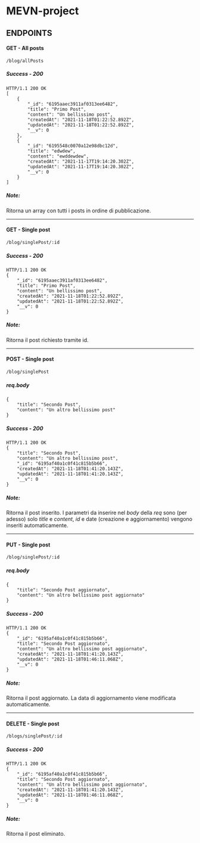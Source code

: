 # MEVN-project

## ENDPOINTS

#### GET - All posts

```
/blog/allPosts
```

##### Success - 200

```
HTTP/1.1 200 OK
[
    {
        "_id": "6195aaec3911af0313ee6482",
        "title": "Primo Post",
        "content": "Un bellissimo post",
        "createdAt": "2021-11-18T01:22:52.892Z",
        "updatedAt": "2021-11-18T01:22:52.892Z",
        "__v": 0
    },
    {
        "_id": "6195548c0070a12e98dbc12d",
        "title": "edwdew",
        "content": "ewddewdew",
        "createdAt": "2021-11-17T19:14:20.302Z",
        "updatedAt": "2021-11-17T19:14:20.302Z",
        "__v": 0
    }
]
```

##### Note:

Ritorna un array con tutti i posts in ordine di pubblicazione.

---

#### GET - Single post

```
/blog/singlePost/:id
```

##### Success - 200

```
HTTP/1.1 200 OK
{
    "_id": "6195aaec3911af0313ee6482",
    "title": "Primo Post",
    "content": "Un bellissimo post",
    "createdAt": "2021-11-18T01:22:52.892Z",
    "updatedAt": "2021-11-18T01:22:52.892Z",
    "__v": 0
}
```

##### Note:

Ritorna il post richiesto tramite id.

---

#### POST - Single post

```
/blog/singlePost
```

##### req.body

```
{
    "title": "Secondo Post",
    "content": "Un altro bellissimo post"
}
```

##### Success - 200

```
HTTP/1.1 200 OK
{
    "title": "Secondo Post",
    "content": "Un altro bellissimo post",
    "_id": "6195af40a1c0f41c815b5b66",
    "createdAt": "2021-11-18T01:41:20.143Z",
    "updatedAt": "2021-11-18T01:41:20.143Z",
    "__v": 0
}
```

##### Note:

Ritorna il post inserito. I parametri da inserire nel *body* della *req* sono (per adesso) solo *title* e *content*, *id* e date (creazione e aggiornamento) vengono inseriti automaticamente.

---

#### PUT - Single post

```
/blog/singlePost/:id
```

##### req.body

```
{
    "title": "Secondo Post aggiornato",
    "content": "Un altro bellissimo post aggiornato"
}
```

##### Success - 200

```
HTTP/1.1 200 OK
{
    "_id": "6195af40a1c0f41c815b5b66",
    "title": "Secondo Post aggiornato",
    "content": "Un altro bellissimo post aggiornato",
    "createdAt": "2021-11-18T01:41:20.143Z",
    "updatedAt": "2021-11-18T01:46:11.068Z",
    "__v": 0
}
```

##### Note:

Ritorna il post aggiornato. La data di aggiornamento viene modificata automaticamente.


---

#### DELETE - Single post

```
/blogs/singlePost/:id
```

##### Success - 200

```
HTTP/1.1 200 OK
{
    "_id": "6195af40a1c0f41c815b5b66",
    "title": "Secondo Post aggiornato",
    "content": "Un altro bellissimo post aggiornato",
    "createdAt": "2021-11-18T01:41:20.143Z",
    "updatedAt": "2021-11-18T01:46:11.068Z",
    "__v": 0
}
```

##### Note:

Ritorna il post eliminato.